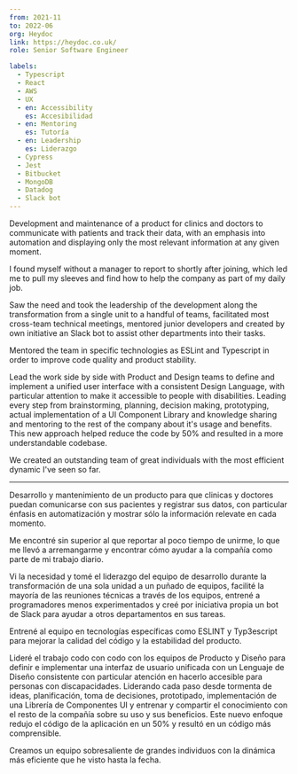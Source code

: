 ```yaml
---
from: 2021-11
to: 2022-06
org: Heydoc
link: https://heydoc.co.uk/
role: Senior Software Engineer

labels:
  - Typescript
  - React
  - AWS
  - UX
  - en: Accessibility
    es: Accesibilidad
  - en: Mentoring
    es: Tutoría
  - en: Leadership
    es: Liderazgo
  - Cypress
  - Jest
  - Bitbucket
  - MongoDB
  - Datadog
  - Slack bot
---
```


Development and maintenance of a product for clinics and doctors to communicate with patients and track their data, with an emphasis into automation and displaying only the most relevant information at any given moment.

I found myself without a manager to report to shortly after joining, which led me to pull my sleeves and find how to help the company as part of my daily job.

<!-- end extract -->

Saw the need and took the leadership of the development along the transformation from a single unit to a handful of teams, facilitated most cross-team technical meetings, mentored junior developers and created by own initiative an Slack bot to assist other departments into their tasks.

Mentored the team in specific technologies as ESLint and Typescript in order to improve code quality and product stability.

Lead the work side by side with Product and Design teams to define and implement a unified user interface with a consistent Design Language, with particular attention to make it accessible to people with disabilities. Leading every step from brainstorming, planning, decision making, prototyping, actual implementation of a UI Component Library and knowledge sharing and mentoring to the rest of the company about it's usage and benefits. This new approach helped reduce the code by 50% and resulted in a more understandable codebase.

We created an outstanding team of great individuals with the most efficient dynamic I've seen so far.

---

Desarrollo y mantenimiento de un producto para que clinicas y doctores puedan comunicarse con sus pacientes y registrar sus datos, con particular énfasis en automatización y mostrar sólo la información relevate en cada momento.

Me encontré sin superior al que reportar al poco tiempo de unirme, lo que me llevó a arremangarme y encontrar cómo ayudar a la compañía como parte de mi trabajo diario.

<!-- end extract -->

Vi la necesidad y tomé el liderazgo del equipo de desarrollo durante la transformación de una sola unidad a un puñado de equipos, facilité la mayoría de las reuniones técnicas a través de los equipos, entrené a programadores menos experimentados y creé por iniciativa propia un bot de Slack para ayudar a otros departamentos en sus tareas.

Entrené al equipo en tecnologías específicas como ESLINT y Typ3escript para mejorar la calidad del código y la estabilidad del producto.

Lideré el trabajo codo con codo con los equipos de Producto y Diseño para definir e implementar una interfaz de usuario unificada con un Lenguaje de Diseño consistente con particular atención en hacerlo accesible para personas con discapacidades. Liderando cada paso desde tormenta de ideas, planificación, toma de decisiones, prototipado, implementación de una Librería de Componentes UI y entrenar y compartir el conocimiento con el resto de la compañía sobre su uso y sus beneficios. Este nuevo enfoque redujo el código de la aplicación en un 50% y resultó en un código más comprensible.

Creamos un equipo sobresaliente de grandes individuos con la dinámica más eficiente que he visto hasta la fecha.
